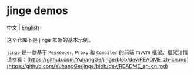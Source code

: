 # jinge demos

中文 | [English](./)

这个仓库下是 jinge 框架的基本示例。

`jinge` 是一款基于 `Messenger`, `Proxy` 和 `Compiler` 的前端 mvvm 框架。框架详情请参看：[https://github.com/YuhangGe/jinge/blob/dev/README_zh-cn.md](https://github.com/YuhangGe/jinge/blob/dev/README_zh-cn.md)